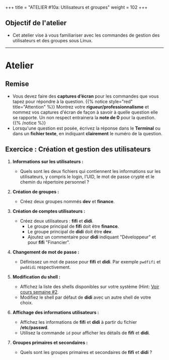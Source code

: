 +++
title = "ATELIER #10a: Utilisateurs et groupes"
weight = 102
+++

## Objectif de l'atelier

- Cet atelier vise à vous familiariser avec les commandes de gestion des utilisateurs et des groupes sous Linux.
---

# Atelier

## Remise

- Vous devez faire des **captures d’écran** pour les commandes que vous tapez pour répondre à la question. 
{{% notice style="red" title="Attention" %}}
Montrez votre **rigueur/professionnalisme** et nommez vos captures d'écran de façon à savoir à quelle question elle se rapporte. Un non respect entrainera la **note de 0** pour la question.
{{% /notice %}}
- Lorsqu'une question est posée, écrivez la réponse dans le **Terminal** ou dans un **fichier texte**, en indiquant **clairement** le numéro de la question.

## Exercice : Création et gestion des utilisateurs

1. **Informations sur les utilisateurs :**
   - Quels sont les deux fichiers qui contiennent les informations sur les utilisateurs, y compris le login, l’UID, le mot de passe crypté et le chemin du répertoire personnel ?

2. **Création de groupes :**
   - Créez deux groupes nommés **dev** et **finance**.
   
3. **Création de comptes utilisateurs :**
   - Créez deux utilisateurs : **fifi** et **didi**.
     - Le groupe principal de **fifi** doit être **finance**.
     - Le groupe principal de **didi** doit être **dev**.
     - Ajoutez un commentaire pour **didi** indiquant "Développeur" et pour **fifi** "Financier".

4. **Changement de mot de passe :**
   - Définissez un mot de passe pour **fifi** et **didi**. Par exemple `pwdfifi` et `pwddidi` respectivement.

5. **Modification du shell :**
   - Affichez la liste des shells disponibles sur votre système (Hint: [Voir cours semaine #2](https://linuxh25.netlify.app/semaine2/cours/#comment-afficher-la-liste-des-shells-disponibles-le-système-).
   - Modifiez le shell par défaut de **didi** avec un autre shell de votre choix.

6. **Affichage des informations utilisateurs :**
   - Affichez les informations de **fifi** et **didi** à partir du fichier **/etc/passwd**.
   - Utilisez la commande `id` pour afficher les détails de **fifi** et **didi**.

7. **Groupes primaires et secondaires :**
   - Quels sont les groupes primaires et secondaires de **fifi** et **didi** ?


